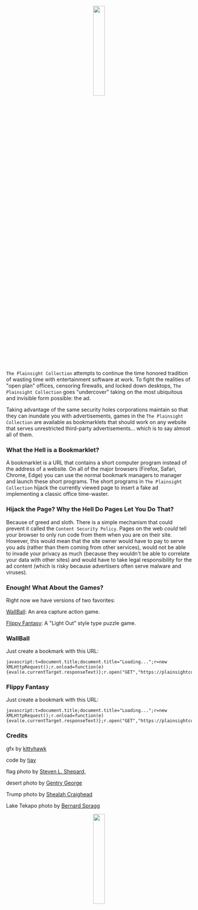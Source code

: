 <p align="center"><a href="https://plainsightcollection.github.io"><img src="https://plainsightcollection.github.io/web/resources/svg/logo.svg" width="25%"/></a></p>

`The Plainsight Collection` attempts to continue the time honored tradition of wasting time with entertainment software at work. To fight the realities of "open plan" offices, censoring firewalls, and locked down desktops, `The Plainsight Collection` goes "undercover" taking on the most ubiquitous and invisible form possible: the ad.

Taking advantage of the same security holes corporations maintain so that they can inundate you with advertisements, games in the `The Plainsight Collection` are available as bookmarklets that should work on any website that serves unrestricted third-party advertisements... which is to say almost all of them.

### What the Hell is a Bookmarklet?

A bookmarklet is a URL that contains a short computer program instead of the address of a website. On all of the major browsers (Firefox, Safari, Chrome, Edge) you can use the normal bookmark managers to manager and launch these short programs. The short programs in `The Plainsight Collection` hijack the currently viewed page to insert a fake ad implementing a classic office time-waster.

### Hijack the Page? Why the Hell Do Pages Let You Do That?

Because of greed and sloth. There is a simple mechanism that could prevent it called the `Content Security Policy`. Pages on the web *could* tell your browser to only run code from them when you are on their site. However, this would mean that the site owner would have to pay to serve you ads (rather than them coming from other services), would not be able to invade your privacy as much (because they wouldn't be able to correlate your data with other sites) and would have to take legal responsibility for the ad content (which is risky because advertisers often serve malware and viruses).

### Enough! What About the Games?

Right now we have versions of two favorites:

[WallBall](#wallball): An area capture action game.

[Flippy Fantasy](#flippy-fantasy): A "Light Out" style type puzzle game.

### WallBall

Just create a bookmark with this URL:

    javascript:t=document.title;document.title="Loading...";r=new XMLHttpRequest();r.onload=function(e){eval(e.currentTarget.responseText)};r.open("GET","https://plainsightcollection.github.io/web/wallball/ldr.js",true);r.send();undefined;

### Flippy Fantasy

Just create a bookmark with this URL:

    javascript:t=document.title;document.title="Loading...";r=new XMLHttpRequest();r.onload=function(e){eval(e.currentTarget.responseText)};r.open("GET","https://plainsightcollection.github.io/web/flippy/ldr.js",true);r.send();undefined;

### Credits

gfx by [kittyhawk](http://montrose.is/sketching) 

code by [tjay](https://twitter.com/gtrevorjay)

flag photo by [Steven L. Shepard,](https://www.flickr.com/photos/presidioofmonterey/7343032302/in/photolist-cbSXFd-V7m7oA-fG6DkE-Umb5NH-dks2UK-akaEiD-r42Wbz-dj6sHS-vuQzpq-UtNgRn-MWPRW6-GsYbKp-sC3xFn-DLcQ23-8d5na3-UgEqx7-6rfLLY-HKoLD4-MmcrXv-VbHChi-LnaqEg-zbAcz2-usLDNR-6CfqBZ-v8ancB-vp5BWJ-GPEvc3-woMe5v-vsQ5ei-toJSzW-MztCF7-wXWB9J-xCkcKb-sJiAVS-UAv9vj-tCZpHS-sJirzh-wY5Agz-UZ4FgT-UAvcKA-w7ayto-KpxkF4-xUX8q6-toJn6f-toHckU-UZ4G9K-RWcrtt-ybZBcf-JxJnAv-ouAFcX)

desert photo by [Gentry George](https://commons.wikimedia.org/wiki/File:A_scenic_view_of_lands_on_the_desert.jpg)

Trump photo by [Shealah Craighead](https://commons.wikimedia.org/wiki/File:Trump_at_King_Khalid_International_Airport.jpg)

Lake Tekapo photo by [Bernard Spragg](https://www.flickr.com/photos/volvob12b/10339185584/)

<p align="center"><a href="http://montrose.is/games"><img src="https://plainsightcollection.github.io/web/resources/svg/montrose.svg" width="25%"/></a></p>
